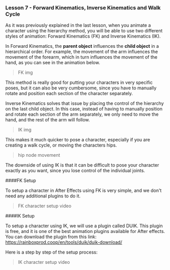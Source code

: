 ### Lesson 7 - Forward Kinematics, Inverse Kinematics and Walk Cycle

As it was previously explained in the last lesson, when you animate a character using the hierarchy method, you will be able to use two different styles of animation: Forward Kinematics (FK) and Inverse Kinematics (IK).

In Forward Kinematics, the **parent object** influences the **child object** in a hierarchical order. For example, the movement of the arm influences the movement of the forearm, which in turn influences the movement of the hand, as you can see in the animation below.

>FK img

This method is really good for putting your characters in very specific poses, but it can also be very cumbersome, since you have to manually rotate and position each section of the character separately.

Inverse Kinematics solves that issue by placing the control of the hierarchy on the last child object. In this case, instead of having to manually position and rotate each section of the arm separately, we only need to move the hand, and the rest of the arm will follow.

>IK img
 
This makes it much quicker to pose a character, especially if you are creating a walk cycle, or moving the characters hips.

>hip node movement

The downside of using IK is that it can be difficult to pose your character exactly as you want, since you lose control of the individual joints.

####FK Setup

To setup a character in After Effects using FK is very simple, and we don't need any additional plugins to do it.

> FK character setup video

####IK Setup

To setup a character using IK, we will use a plugin called DUIK. This plugin is free, and it is one of the best animation plugins available for After effects. You can download the plugin from this link: https://rainboxprod.coop/en/tools/duik/duik-download/

Here is a step by step of the setup process:

> IK character setup video

